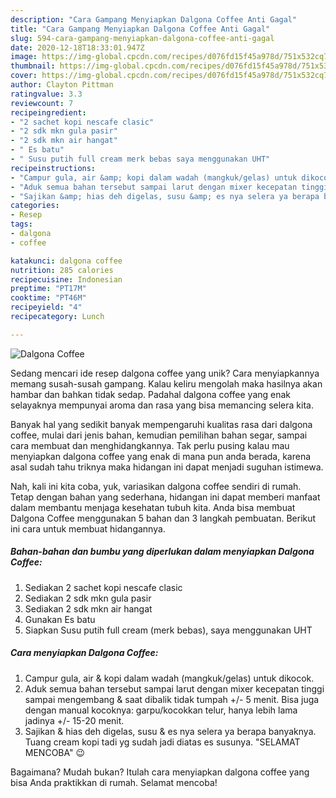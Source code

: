 ```yaml
---
description: "Cara Gampang Menyiapkan Dalgona Coffee Anti Gagal"
title: "Cara Gampang Menyiapkan Dalgona Coffee Anti Gagal"
slug: 594-cara-gampang-menyiapkan-dalgona-coffee-anti-gagal
date: 2020-12-18T18:33:01.947Z
image: https://img-global.cpcdn.com/recipes/d076fd15f45a978d/751x532cq70/dalgona-coffee-foto-resep-utama.jpg
thumbnail: https://img-global.cpcdn.com/recipes/d076fd15f45a978d/751x532cq70/dalgona-coffee-foto-resep-utama.jpg
cover: https://img-global.cpcdn.com/recipes/d076fd15f45a978d/751x532cq70/dalgona-coffee-foto-resep-utama.jpg
author: Clayton Pittman
ratingvalue: 3.3
reviewcount: 7
recipeingredient:
- "2 sachet kopi nescafe clasic"
- "2 sdk mkn gula pasir"
- "2 sdk mkn air hangat"
- " Es batu"
- " Susu putih full cream merk bebas saya menggunakan UHT"
recipeinstructions:
- "Campur gula, air &amp; kopi dalam wadah (mangkuk/gelas) untuk dikocok."
- "Aduk semua bahan tersebut sampai larut dengan mixer kecepatan tinggi sampai mengembang &amp; saat dibalik tidak tumpah +/- 5 menit. Bisa juga dengan manual kocoknya: garpu/kocokkan telur, hanya lebih lama jadinya +/- 15-20 menit."
- "Sajikan &amp; hias deh digelas, susu &amp; es nya selera ya berapa banyaknya. Tuang cream kopi tadi yg sudah jadi diatas es susunya. &#34;SELAMAT MENCOBA&#34; 😉"
categories:
- Resep
tags:
- dalgona
- coffee

katakunci: dalgona coffee 
nutrition: 285 calories
recipecuisine: Indonesian
preptime: "PT17M"
cooktime: "PT46M"
recipeyield: "4"
recipecategory: Lunch

---
```



![Dalgona Coffee](https://img-global.cpcdn.com/recipes/d076fd15f45a978d/751x532cq70/dalgona-coffee-foto-resep-utama.jpg)

Sedang mencari ide resep dalgona coffee yang unik? Cara menyiapkannya memang susah-susah gampang. Kalau keliru mengolah maka hasilnya akan hambar dan bahkan tidak sedap. Padahal dalgona coffee yang enak selayaknya mempunyai aroma dan rasa yang bisa memancing selera kita.

Banyak hal yang sedikit banyak mempengaruhi kualitas rasa dari dalgona coffee, mulai dari jenis bahan, kemudian pemilihan bahan segar, sampai cara membuat dan menghidangkannya. Tak perlu pusing kalau mau menyiapkan dalgona coffee yang enak di mana pun anda berada, karena asal sudah tahu triknya maka hidangan ini dapat menjadi suguhan istimewa.




Nah, kali ini kita coba, yuk, variasikan dalgona coffee sendiri di rumah. Tetap dengan bahan yang sederhana, hidangan ini dapat memberi manfaat dalam membantu menjaga kesehatan tubuh kita. Anda bisa membuat Dalgona Coffee menggunakan 5 bahan dan 3 langkah pembuatan. Berikut ini cara untuk membuat hidangannya.

<!--inarticleads1-->

##### Bahan-bahan dan bumbu yang diperlukan dalam menyiapkan Dalgona Coffee:

1. Sediakan 2 sachet kopi nescafe clasic
1. Sediakan 2 sdk mkn gula pasir
1. Sediakan 2 sdk mkn air hangat
1. Gunakan  Es batu
1. Siapkan  Susu putih full cream (merk bebas), saya menggunakan UHT




<!--inarticleads2-->

##### Cara menyiapkan Dalgona Coffee:

1. Campur gula, air &amp; kopi dalam wadah (mangkuk/gelas) untuk dikocok.
1. Aduk semua bahan tersebut sampai larut dengan mixer kecepatan tinggi sampai mengembang &amp; saat dibalik tidak tumpah +/- 5 menit. Bisa juga dengan manual kocoknya: garpu/kocokkan telur, hanya lebih lama jadinya +/- 15-20 menit.
1. Sajikan &amp; hias deh digelas, susu &amp; es nya selera ya berapa banyaknya. Tuang cream kopi tadi yg sudah jadi diatas es susunya. &#34;SELAMAT MENCOBA&#34; 😉




Bagaimana? Mudah bukan? Itulah cara menyiapkan dalgona coffee yang bisa Anda praktikkan di rumah. Selamat mencoba!
